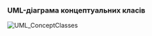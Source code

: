 ### UML-діаграма концептуальних класів


![UML_ConceptClasses](https://github.com/oleksandrblazhko/ai-212-majorova/assets/90724127/d7bbe9d5-66c8-468c-adf2-be5bda429388)
